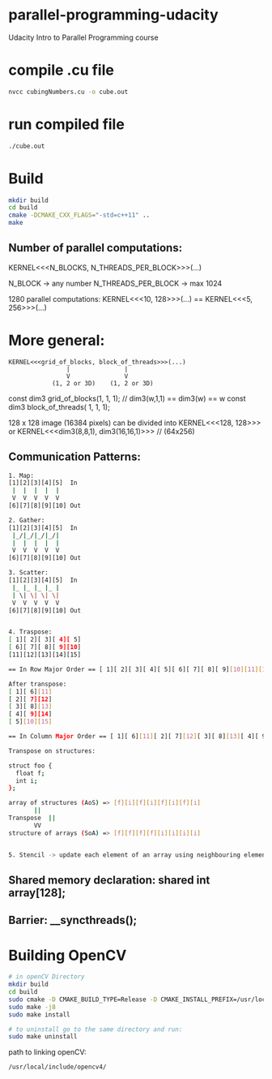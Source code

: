 # parallel-programming-udacity
Udacity Intro to Parallel Programming course


# compile .cu file
```sh
nvcc cubingNumbers.cu -o cube.out
```

# run compiled file
```sh
./cube.out
```

# Build

```sh
mkdir build
cd build
cmake -DCMAKE_CXX_FLAGS="-std=c++11" ..
make
```

## Number of parallel computations:
KERNEL<<<N_BLOCKS, N_THREADS_PER_BLOCK>>>(...)

N_BLOCK -> any number
N_THREADS_PER_BLOCK -> max 1024

1280 parallel computations:
KERNEL<<<10, 128>>>(...) == KERNEL<<<5, 256>>>(...)

# More general:
```
KERNEL<<<grid_of_blocks, block_of_threads>>>(...)
                |	    	    |
                V		        V
            (1, 2 or 3D)	(1, 2 or 3D)
```

const dim3 grid_of_blocks(1, 1, 1);  // dim3(w,1,1) == dim3(w) == w
const dim3 block_of_threads( 1, 1, 1);


128 x 128 image (16384 pixels) can be divided into
   KERNEL<<<128, 128>>>
or KERNEL<<<dim3(8,8,1), dim3(16,16,1)>>> // (64x256)


## Communication Patterns:
```sh
1. Map:
[1][2][3][4][5]  In
 |  |  |  |  |
 V  V  V  V  V
[6][7][8][9][10] Out

2. Gather:
[1][2][3][4][5]  In
 |_/|_/|_/|_/|
 |  |  |  |  |
 V  V  V  V  V
[6][7][8][9][10] Out

3. Scatter:
[1][2][3][4][5]  In
 |_ |_ |_ |_ |
 | \| \| \| \|
 V  V  V  V  V
[6][7][8][9][10] Out


4. Traspose:
[ 1][ 2][ 3][ 4][ 5]
[ 6][ 7][ 8][ 9][10]
[11][12][13][14][15]

== In Row Major Order == [ 1][ 2][ 3][ 4][ 5][ 6][ 7][ 8][ 9][10][11][12][13][14][15]

After transpose:
[ 1][ 6][11]
[ 2][ 7][12]
[ 3][ 8][13]
[ 4][ 9][14]
[ 5][10][15]

== In Column Major Order == [ 1][ 6][11][ 2][ 7][12][ 3][ 8][13][ 4][ 9][14][ 5][10][15]

Transpose on structures:

struct foo {
  float f;
  int i;
};

array of structures (AoS) => [f][i][f][i][f][i][f][i]
	   ||
Transpose  ||
	   VV
structure of arrays (SoA) => [f][f][f][f][i][i][i][i]


5. Stencil -> update each element of an array using neighbouring elements (using pattern called 'stencil').
```

## Shared memory declaration: __shared__ int array[128];
## Barrier: __syncthreads();


# Building OpenCV
```sh
# in openCV Directory
mkdir build
cd build
sudo cmake -D CMAKE_BUILD_TYPE=Release -D CMAKE_INSTALL_PREFIX=/usr/local -D OPENCV_GENERATE_PKGCONFIG=ON -D BUILD_EXAMPLES=ON -D OPENCV_EXTRA_MODULES_PATH=../opencv_contrib-4.2.0/modules -D BUILD_opencv_surface_matching=OFF -D BUILD_opencv_superres=OFF -D BUILD_opencv_tracking=OFF -D BUILD_opencv_rgbd=OFF -D BUILD_opencv_line_descriptor=OFF ..
sudo make -j8
sudo make install

# to uninstall go to the same directory and run:
sudo make uninstall
```
path to linking openCV:
```sh
/usr/local/include/opencv4/
```